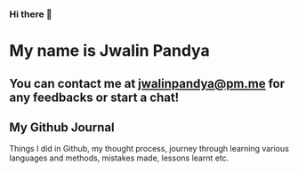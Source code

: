 ### Hi there 👋

# My name is Jwalin Pandya
## You can contact me at jwalinpandya@pm.me for any feedbacks or start a chat!

## My Github Journal
Things I did in Github, my thought process, journey through learning various languages and methods, mistakes made, lessons learnt etc. 
